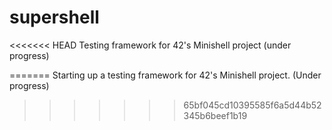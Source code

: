 # supershell
<<<<<<< HEAD
Testing framework for 42's Minishell project 
(under progress)

=======
Starting up a testing framework for 42's Minishell project.
(Under progress)
>>>>>>> 65bf045cd10395585f6a5d44b52345b6beef1b19
